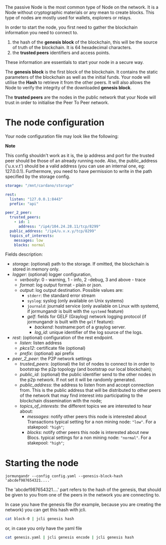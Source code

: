 The passive Node is the most common type of Node on the network. It
is a Node without cryptographic materials or any mean to create blocks.
This type of nodes are mostly used for wallets, explorers or relays.

In order to start the node, you first need to gather the blockchain
information you need to connect to.

1. the hash of the **genesis block** of the blockchain, this will be the source
   of truth of the blockchain. It is 64 hexadecimal characters.
2. the **trusted peers** identifiers and access points.

These information are essentials to start your node in a secure way.

The **genesis block** is the first block of the blockchain. It contains the
static parameters of the blockchain as well as the initial funds. Your node
will utilise the **Hash** to retrieve it from the other peers. It will also
allows the Node to verify the integrity of the downloaded **genesis block**.

The **trusted peers** are the nodes in the public network that your Node will
trust in order to initialise the Peer To Peer network.

# The node configuration

Your node configuration file may look like the following:

**Note**

This config shouldn't work as it is, the ip address and port for the trusted peer should be those of an already running node. 
Also, the public_address ('u.x.v.t') should be a valid address (you can use an internal one, eg: 127.0.0.1).
Furthermore, you need to have permission to write in the path specified by the storage config.

```yaml
storage: "/mnt/cardano/storage"

rest:
  listen: "127.0.0.1:8443"
  prefix: "api"

peer_2_peer:
  trusted_peers:
    - id: 1
      address: "/ip4/104.24.28.11/tcp/8299"
  public_address: "/ip4/u.v.x.y/tcp/8299"
  topics_of_interests:
    messages: low
    blocks: normal
```

Fields description:

- *storage*: (optional) path to the storage. If omitted, the
  blockchain is stored in memory only.
- *logger*: (optional) logger configuration,
    - *verbosity*: 0 - warning, 1 - info, 2 -debug, 3 and above - trace
    - *format*: log output format - plain or json.
    - *output*: log output destination. Possible values are:
      - `stderr`: the standard error stream
      - `syslog`: syslog (only available on Unix systems)
      - `journald`: journald service (only available on Linux with systemd,
        if jormungandr is built with the `systemd` feature)
      - *gelf*: fields for GELF (Graylog) network logging protocol
        (if jormungandr is built with the `gelf` feature):
        - *backend*: hostname:port of a graylog server.
        - *log_id*: unique identifier of the log source of the logs.
- *rest*: (optional) configuration of the rest endpoint.
    - *listen*: listen address
    - *pkcs12*: certificate file (optional)
    - *prefix*: (optional) api prefix
- *peer_2_peer*: the P2P network settings
    - *trusted_peers*: (optional) the list of nodes to connect to in order to
      bootstrap the p2p topology (and bootstrap our local blockchain);
    - *public_id*: (optional) the public identifier send to the other nodes in the
      p2p network. If not set it will be randomly generated.
    - *public_address*: the address to listen from and accept connection
      from. This is the public address that will be distributed to other peers
      of the network that may find interest into participating to the blockchain
      dissemination with the node;
    - *topics_of_interests*: the different topics we are interested to hear about:
      - *messages*: notify other peers this node is interested about Transactions
        typical setting for a non mining node: `"low"`. For a stakepool: `"high"`;
      - *blocks*: notify other peers this node is interested about new Blocs.
        typical settings for a non mining node: `"normal"`. For a stakepool: `"high"`;

# Starting the node

```
jormungandr --config config.yaml --genesis-block-hash 'abcdef987654321....'
```

The 'abcdef987654321....' part refers to the hash of the genesis, that should be given to you from one of the peers in the network you are connecting to. 

In case you have the genesis file (for example, because you are creating the network) you can get this hash with jcli.

```sh
cat block-0 | jcli genesis hash
```

or, in case you only have the yaml file

```sh
cat genesis.yaml | jcli genesis encode | jcli genesis hash
```